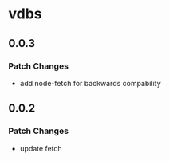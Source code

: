 # vdbs

## 0.0.3

### Patch Changes

- add node-fetch for backwards compability

## 0.0.2

### Patch Changes

- update fetch
